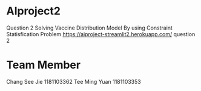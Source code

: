 # AIproject2
Question 2 Solving Vaccine Distribution Model By using Constraint Statisfication Problem
https://aiproject-streamlit2.herokuapp.com/
question 2

# Team Member
Chang See Jie 1181103362
Tee Ming Yuan 1181103353
